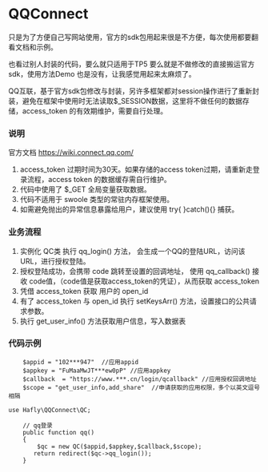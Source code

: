 # QQConnect
只是为了方便自己写网站使用，官方的sdk包用起来很是不方便，每次使用都要翻看文档和示例。

也看过别人封装的代码，要么就只适用于TP5 要么就是不做修改的直接搬运官方sdk，使用方法Demo 也是没有，让我感觉用起来太麻烦了。

QQ互联，基于官方sdk包修改与封装，另许多框架都对session操作进行了重新封装，避免在框架中使用时无法读取$_SESSION数据，这里将不做任何的数据存储，access_token 的有效期维护，需要自行处理。

### 说明
官方文档 https://wiki.connect.qq.com/
1. access_token 过期时间为30天。如果存储的access token过期，请重新走登录流程，access token 的数据缓存需自行维护。
2. 代码中使用了 $_GET 全局变量获取数据。
3. 代码不适用于 swoole 类型的常驻内存框架使用。
4. 如需避免抛出的异常信息暴露给用户，建议使用 try{ }catch(){} 捕获。


### 业务流程
1. 实例化 QC类  执行 qq_login() 方法， 会生成一个QQ的登陆URL，访问该URL，进行授权登陆。
2. 授权登陆成功，会携带 code 跳转至设置的回调地址， 使用 qq_callback() 接收 code值，（code值是获取access_token的凭证），从而获取 access_token
3. 凭借 access_token 获取 用户的 open_id
4. 有了 access_token 与 open_id 执行 setKeysArr() 方法，设置接口的公共请求参数。
5. 执行 get_user_info() 方法获取用户信息，写入数据表

### 代码示例
```
    $appid = "102***947"  //应用appid
    $appkey = "FuMaaMwJT***ew0pP" //应用appkey
    $callback  = "https://www.***.cn/login/qcallback" //应用授权回调地址
    $scope = "get_user_info,add_share"  //申请获取的应用权限，多个以英文逗号相隔
```

```
use Hafly\QQConnect\QC;

    // qq登录
    public function qq()
    {
        $qc = new QC($appid,$appkey,$callback,$scope);
       return redirect($qc->qq_login());
    }
```
